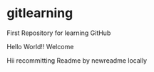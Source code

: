 # gitlearning
First Repository for learning GitHub

Hello World!!
Welcome

Hii recommitting Readme by newreadme locally
